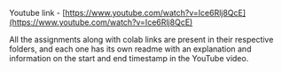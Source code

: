Youtube link - [https://www.youtube.com/watch?v=Ice6Rlj8QcE](https://www.youtube.com/watch?v=Ice6Rlj8QcE)

All the assignments along with colab links are present in their respective folders, and each one has its own readme with an explanation and information on the start and end timestamp in the YouTube video.
